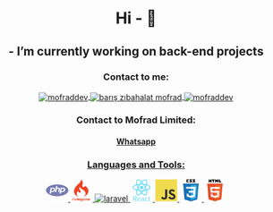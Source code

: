 <div align="center">
  <h1>Hi - 👋</h1>
  <h2>- I’m currently working on back-end projects</h2>
  <h3>Contact to me:</h3>
  <p>
    <a href="https://twitter.com/mofraddev" target="blank">
      <img align="center" src="https://raw.githubusercontent.com/rahuldkjain/github-profile-readme-generator/master/src/images/icons/Social/twitter.svg" alt="mofraddev" height="30" width="40" />
    </a>
    <a href="https://www.linkedin.com/in/barismofrad/" target="blank">
      <img align="center" src="https://raw.githubusercontent.com/rahuldkjain/github-profile-readme-generator/master/src/images/icons/Social/linked-in-alt.svg" alt="barış zıbahalat mofrad" height="30" width="40" />
    </a>
    <a href="https://www.instagram.com/mofraddev" target="blank">
      <img align="center" src="https://raw.githubusercontent.com/rahuldkjain/github-profile-readme-generator/master/src/images/icons/Social/instagram.svg" alt="mofraddev" height="30" width="40" />
    </a>
  </p>
  
  <h3>Contact to Mofrad Limited:</h3>
  <p>
    <h4 height="30" width="40">
      <a href="https://wa.me/908503085778" target="blank">Whatsapp</a>
    </h4>
  </p>
  
  <h3><a href="https://github-readme-stats.vercel.app/api/top-langs?username=mofraddev&amp;show_icons=true&amp;locale=en&amp;layout=compact">Languages and Tools:</a></h3>
  <p>
    <a href="https://www.w3schools.com/php/" target="_blank">
      <img src="https://raw.githubusercontent.com/devicons/devicon/master/icons/php/php-plain.svg" alt="php" width="40" height="40" />
    </a>
    <a href="https://www.codeigniter.com" target="_blank">
      <img src="https://raw.githubusercontent.com/devicons/devicon/master/icons/codeigniter/codeigniter-plain-wordmark.svg" alt="codeigniter" width="40" height="40" />
    </a>
    <a href="https://www.laravel.com" target="_blank">
      <img src="https://www.svgrepo.com/show/376332/laravel.svg" alt="laravel" width="40" height="40" />
    </a>
    <a href="https://reactjs.org" target="_blank">
      <img src="https://raw.githubusercontent.com/devicons/devicon/master/icons/react/react-original-wordmark.svg" alt="react" width="40" height="40" />
    </a>
    <a href="https://developer.mozilla.org/en-US/docs/Web/JavaScript" target="_blank">
      <img src="https://raw.githubusercontent.com/devicons/devicon/master/icons/javascript/javascript-original.svg" alt="javascript" width="40" height="40" />
    </a>
    <a href="https://www.w3schools.com/css/" target="_blank">
      <img src="https://raw.githubusercontent.com/devicons/devicon/master/icons/css3/css3-original-wordmark.svg" alt="css3" width="40" height="40" />
    </a>
    <a href="https://www.w3.org/html/" target="_blank">
      <img src="https://raw.githubusercontent.com/devicons/devicon/master/icons/html5/html5-original-wordmark.svg" alt="html5" width="40" height="40" />
    </a>
    
  </p>
</div>
<br />
